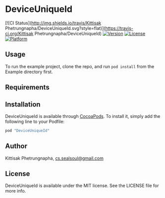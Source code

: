 # DeviceUniqueId

[![CI Status](http://img.shields.io/travis/Kittisak Phetrungnapha/DeviceUniqueId.svg?style=flat)](https://travis-ci.org/Kittisak Phetrungnapha/DeviceUniqueId)
[![Version](https://img.shields.io/cocoapods/v/DeviceUniqueId.svg?style=flat)](http://cocoapods.org/pods/DeviceUniqueId)
[![License](https://img.shields.io/cocoapods/l/DeviceUniqueId.svg?style=flat)](http://cocoapods.org/pods/DeviceUniqueId)
[![Platform](https://img.shields.io/cocoapods/p/DeviceUniqueId.svg?style=flat)](http://cocoapods.org/pods/DeviceUniqueId)

## Usage

To run the example project, clone the repo, and run `pod install` from the Example directory first.

## Requirements

## Installation

DeviceUniqueId is available through [CocoaPods](http://cocoapods.org). To install
it, simply add the following line to your Podfile:

```ruby
pod "DeviceUniqueId"
```

## Author

Kittisak Phetrungnapha, cs.sealsoul@gmail.com

## License

DeviceUniqueId is available under the MIT license. See the LICENSE file for more info.
